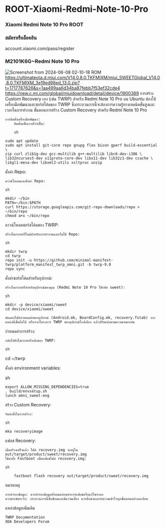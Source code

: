 # ROOT-Xiaomi-Redmi-Note-10-Pro
### Xiaomi Redmi Note 10 Pro ROOT 
### สมัครหรือล็อคอิน
account.xiaomi.com/pass/register
### M2101K6G~Redmi Note 10 Pro
![Screenshot from 2024-06-08 02-10-18](https://github.com/valenzaa/ROOT-Xiaomi-Redmi-Note-10-Pro/assets/144785020/2c84c7d5-0dff-4603-a962-6fc589701356)
ROM https://ultimateota.d.miui.com/V14.0.8.0.TKFMIXM/miui_SWEETGlobal_V14.0.8.0.TKFMIXM_3e19ed98ed_13.0.zip?t=1717787626&s=1aa499aa6d34ba87febb7f53ef32cde4
https://new.c.mi.com/global/miuidownload/detail/device/1900389
การสร้าง Custom Recovery เอง (เช่น TWRP) สำหรับ Redmi Note 10 Pro บน Ubuntu ต้องใช้เครื่องมือพัฒนาและซอร์สโค้ดของ TWRP ซึ่งกระบวนการนี้จะต้องการความรู้ทางเทคนิคขั้นสูงและเวลาในการทำงาน
ขั้นตอนการสร้าง Custom Recovery สำหรับ Redmi Note 10 Pro

    การติดตั้งเครื่องมือพัฒนา:
        ติดตั้งแพ็กเกจที่จำเป็น:

        sh

    sudo apt update
    sudo apt install git-core repo gnupg flex bison gperf build-essential \
    zip curl zlib1g-dev gcc-multilib g++-multilib libc6-dev-i386 \
    lib32ncurses5-dev x11proto-core-dev libx11-dev lib32z1-dev ccache \
    libgl1-mesa-dev libxml2-utils xsltproc unzip

ตั้งค่า Repo:

    ดาวน์โหลดและตั้งค่า Repo:

    sh

    mkdir ~/bin
    PATH=~/bin:$PATH
    curl https://storage.googleapis.com/git-repo-downloads/repo > ~/bin/repo
    chmod a+x ~/bin/repo

ดาวน์โหลดซอร์สโค้ดของ TWRP:

    สร้างไดเรกทอรีใหม่สำหรับการทำงานและเริ่มใช้ Repo:

    sh

    mkdir twrp
    cd twrp
    repo init -u https://github.com/minimal-manifest-twrp/platform_manifest_twrp_omni.git -b twrp-9.0
    repo sync

ตั้งค่าซอร์สโค้ดสำหรับอุปกรณ์:

    สร้างไดเรกทอรีสำหรับอุปกรณ์ของคุณ (Redmi Note 10 Pro ใช้รหัส sweet):

    sh

    mkdir -p device/xiaomi/sweet
    cd device/xiaomi/sweet

    คัดลอกไฟล์กำหนดค่าของอุปกรณ์ (Android.mk, BoardConfig.mk, recovery.fstab) จากแหล่งที่เชื่อถือได้ หรือจากโครงการ TWRP ของอุปกรณ์ใกล้เคียง แล้วปรับแต่งตามความเหมาะสม

กำหนดค่าการสร้าง:

    กลับไปยังไดเรกทอรีหลักของ TWRP:

    sh

cd ~/twrp

ตั้งค่า environment variables:

sh

    export ALLOW_MISSING_DEPENDENCIES=true
    . build/envsetup.sh
    lunch omni_sweet-eng

สร้าง Custom Recovery:

    รันคำสั่งในการสร้าง:

    sh

    mka recoveryimage

แฟลช Recovery:

    เมื่อสร้างเสร็จแล้ว ไฟล์ recovery.img จะอยู่ใน out/target/product/sweet/recovery.img
    ใช้คำสั่ง Fastboot เพื่อแฟลชไฟล์ recovery.img:

    sh

        fastboot flash recovery out/target/product/sweet/recovery.img

หมายเหตุ

    การสำรองข้อมูล: ควรสำรองข้อมูลทั้งหมดก่อนทำการแฟลชหรือแก้ไขระบบ
    ความระมัดระวัง: กระบวนการนี้ซับซ้อนและมีความเสี่ยง ควรศึกษาและทำความเข้าใจทุกขั้นตอนอย่างละเอียด

แหล่งข้อมูลเพิ่มเติม

    TWRP Documentation
    XDA Developers Forum


